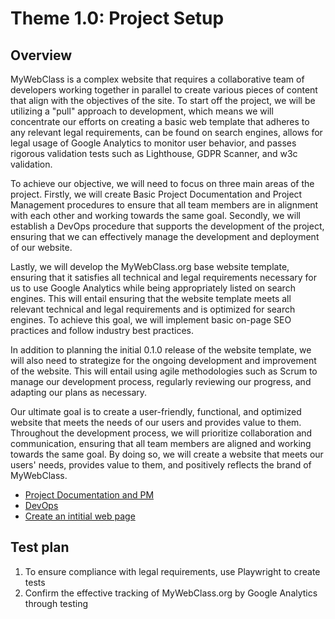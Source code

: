# Theme 1.0: Project Setup
## Overview
MyWebClass is a complex website that requires a collaborative team of developers working together in parallel to create various pieces of content that align with the objectives of the site. To start off the project, we will be utilizing a "pull" approach to development, which means we will concentrate our efforts on creating a basic web template that adheres to any relevant legal requirements, can be found on search engines, allows for legal usage of Google Analytics to monitor user behavior, and passes rigorous validation tests such as Lighthouse, GDPR Scanner, and w3c validation.

To achieve our objective, we will need to focus on three main areas of the project. Firstly, we will create Basic Project Documentation and Project Management procedures to ensure that all team members are in alignment with each other and working towards the same goal. Secondly, we will establish a DevOps procedure that supports the development of the project, ensuring that we can effectively manage the development and deployment of our website.

Lastly, we will develop the MyWebClass.org base website template, ensuring that it satisfies all technical and legal requirements necessary for us to use Google Analytics while being appropriately listed on search engines. This will entail ensuring that the website template meets all relevant technical and legal requirements and is optimized for search engines. To achieve this goal, we will implement basic on-page SEO practices and follow industry best practices.

In addition to planning the initial 0.1.0 release of the website template, we will also need to strategize for the ongoing development and improvement of the website. This will entail using agile methodologies such as Scrum to manage our development process, regularly reviewing our progress, and adapting our plans as necessary.

Our ultimate goal is to create a user-friendly, functional, and optimized website that meets the needs of our users and provides value to them. Throughout the development process, we will prioritize collaboration and communication, ensuring that all team members are aligned and working towards the same goal. By doing so, we will create a website that meets our users' needs, provides value to them, and positively reflects the brand of MyWebClass.

* [Project Documentation and PM](https://github.com/steveechan/mywebclass-agile-docs/blob/main/documentation/templates/theme/initiatives/initiative_template4.md)
* [DevOps](https://github.com/steveechan/mywebclass-agile-docs/blob/main/documentation/templates/theme/initiatives/initiative_template5.md)
* [Create an intitial web page](https://github.com/steveechan/mywebclass-agile-docs/blob/main/documentation/templates/theme/initiatives/initiative_template6.md)

## Test plan
1. To ensure compliance with legal requirements, use Playwright to create tests
2. Confirm the effective tracking of MyWebClass.org by Google Analytics through testing
